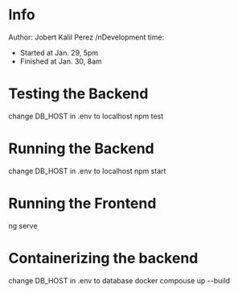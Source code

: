 # Info
Author: Jobert Kalil Perez
/nDevelopment time:
- Started at Jan. 29, 5pm
- Finished at Jan. 30, 8am

# Testing the Backend
change DB_HOST in .env to localhost
npm test

# Running the Backend
change DB_HOST in .env to localhost
npm start

# Running the Frontend
ng serve

# Containerizing the backend
change DB_HOST in .env to database
docker compouse up --build
